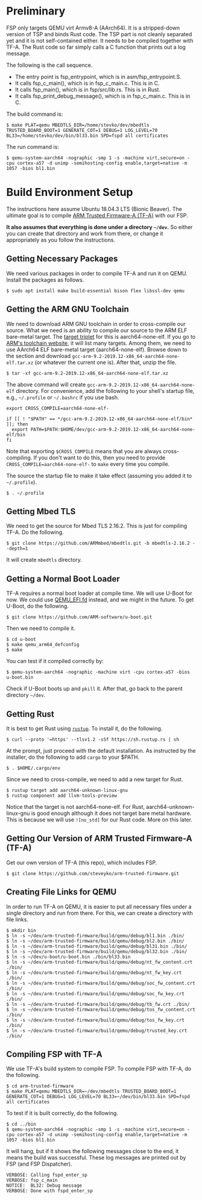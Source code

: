 # Preliminary 
FSP only targets QEMU virt Armv8-A (AArch64). It is a stripped-down version of TSP and binds Rust
code. The TSP part is not cleanly separated yet and it is not self-contained either. It needs to be
compiled together with TF-A. The Rust code so far simply calls a C function that prints out a log
message.

The following is the call sequence.

* The entry point is fsp_entrypoint, which is in asm/fsp_entrypoint.S.
* It calls fsp_c_main(), which is in fsp_c_main.c. This is in C.
* It calls fsp_main(), which is in fsp/src/lib.rs. This is in Rust.
* It calls fsp_print_debug_message(), which is in fsp_c_main.c. This is in C.

The build command is:

```shell
$ make PLAT=qemu MBEDTLS_DIR=/home/stevko/dev/mbedtls TRUSTED_BOARD_BOOT=1 GENERATE_COT=1 DEBUG=1 LOG_LEVEL=70 BL33=/home/stevko/dev/bin/bl33.bin SPD=fspd all certificates
```

The run command is:

```
$ qemu-system-aarch64 -nographic -smp 1 -s -machine virt,secure=on -cpu cortex-a57 -d unimp -semihosting-config enable,target=native -m 1057 -bios bl1.bin
```

# Build Environment Setup

The instructions here assume Ubuntu 18.04.3 LTS (Bionic Beaver). The ultimate goal is to compile
[ARM Trusted Firmware-A (TF-A)](https://developer.trustedfirmware.org/dashboard/view/6/) with our
FSP.

**It also assumes that everything is done under a directory `~/dev`.** So either you can create
that directory and work from there, or change it appropriately as you follow the instructions.

## Getting Necessary Packages

We need various packages in order to compile TF-A and run it on QEMU. Install the packages as
follows.

```
$ sudo apt install make build-essential bison flex libssl-dev qemu
```

## Getting the ARM GNU Toolchain

We need to download ARM GNU toolchain in order to cross-compile our source. What we need is an
ability to compile our source to the ARM ELF bare-metal target. The [target
triplet](https://wiki.osdev.org/Target_Triplet) for this is aarch64-none-elf. If you go to [ARM's
toolchain
website](https://developer.arm.com/tools-and-software/open-source-software/developer-tools/gnu-toolchain/gnu-a/downloads),
it will list many targets. Among them, we need to use AArch64 ELF bare-metal target
(aarch64-none-elf). Browse down to the section and download
`gcc-arm-9.2-2019.12-x86_64-aarch64-none-elf.tar.xz` (or whatever the current one is). After that,
unzip the file.

```
$ tar -xf gcc-arm-9.2-2019.12-x86_64-aarch64-none-elf.tar.xz
```

The above command will create `gcc-arm-9.2-2019.12-x86_64-aarch64-none-elf` directory. For
convenience, add the following to your shell's startup file, e.g., `~/.profile` or `~/.bashrc` if
you use bash.

```shell
export CROSS_COMPILE=aarch64-none-elf-

if [[ ! "$PATH" == */gcc-arm-9.2-2019.12-x86_64-aarch64-none-elf/bin* ]]; then                                                   
  export PATH=$PATH:$HOME/dev/gcc-arm-9.2-2019.12-x86_64-aarch64-none-elf/bin
fi
```

Note that exporting `$CROSS_COMPILE` means that you are always cross-compiling. If you don't want
to do this, then you need to provide `CROSS_COMPILE=aarch64-none-elf-` to `make` every time you
compile.

The source the startup file to make it take effect (assuming you added it to `~/.profile`).

```
$ . ~/.profile
```

## Getting Mbed TLS

We need to get the source for Mbed TLS 2.16.2. This is just for compiling TF-A. Do the following.

```
$ git clone https://github.com/ARMmbed/mbedtls.git -b mbedtls-2.16.2 --depth=1
```

It will create `mbedtls` directory.

## Getting a Normal Boot Loader

TF-A requires a normal boot loader at compile time. We will use U-Boot for now. We could use
[QEMU_EFI.fd](http://snapshots.linaro.org/components/kernel/leg-virt-tianocore-edk2-upstream/latest/QEMU-KERNEL-AARCH64/RELEASE_GCC5/)
instead, and we might in the future. To get U-Boot, do the following.

```
$ git clone https://github.com/ARM-software/u-boot.git
```

Then we need to compile it.

```
$ cd u-boot
$ make qemu_arm64_defconfig
$ make
```

You can test if it compiled correctly by:

```
$ qemu-system-aarch64 -nographic -machine virt -cpu cortex-a57 -bios u-boot.bin
```

Check if U-Boot boots up and `pkill` it. After that, go back to the parent directory `~/dev`.

## Getting Rust

It is best to get Rust using [`rustup`](https://rustup.rs). To install it, do the following.

```
$ curl --proto '=https' --tlsv1.2 -sSf https://sh.rustup.rs | sh
```

At the prompt, just proceed with the default installation. As instructed by the installer, do the
following to add `cargo` to your $PATH.

```
$ . $HOME/.cargo/env
```

Since we need to cross-compile, we need to add a new target for Rust.

```
$ rustup target add aarch64-unknown-linux-gnu
$ rustup component add llvm-tools-preview
```

Notice that the target is not aarch64-none-elf. For Rust, aarch64-unknown-linux-gnu is good enough
although it does not target bare metal hardware. This is because we will use `![no_std]` for our
Rust code. More on this later.

## Getting Our Version of ARM Trusted Firmware-A (TF-A)

Get our own version of TF-A (this repo), which includes FSP.

```
$ git clone https://github.com/steveyko/arm-trusted-firmware.git
```

## Creating File Links for QEMU

In order to run TF-A on QEMU, it is easier to put all necessary files under a single directory and
run from there. For this, we can create a directory with file links.

```
$ mkdir bin
$ ln -s ~/dev/arm-trusted-firmware/build/qemu/debug/bl1.bin ./bin/
$ ln -s ~/dev/arm-trusted-firmware/build/qemu/debug/bl2.bin ./bin/
$ ln -s ~/dev/arm-trusted-firmware/build/qemu/debug/bl31.bin ./bin/
$ ln -s ~/dev/arm-trusted-firmware/build/qemu/debug/bl32.bin ./bin/
$ ln -s ~/dev/u-boot/u-boot.bin ./bin/bl33.bin
$ ln -s ~/dev/arm-trusted-firmware/build/qemu/debug/nt_fw_content.crt ./bin/
$ ln -s ~/dev/arm-trusted-firmware/build/qemu/debug/nt_fw_key.crt ./bin/
$ ln -s ~/dev/arm-trusted-firmware/build/qemu/debug/soc_fw_content.crt ./bin/
$ ln -s ~/dev/arm-trusted-firmware/build/qemu/debug/soc_fw_key.crt ./bin/
$ ln -s ~/dev/arm-trusted-firmware/build/qemu/debug/tb_fw.crt ./bin/
$ ln -s ~/dev/arm-trusted-firmware/build/qemu/debug/tos_fw_content.crt ./bin/
$ ln -s ~/dev/arm-trusted-firmware/build/qemu/debug/tos_fw_key.crt ./bin/
$ ln -s ~/dev/arm-trusted-firmware/build/qemu/debug/trusted_key.crt ./bin/
```

## Compiling FSP with TF-A

We use TF-A's build system to compile FSP. To compile FSP with TF-A, do the following.

```
$ cd arm-trusted-firmware
$ make PLAT=qemu MBEDTLS_DIR=~/dev/mbedtls TRUSTED_BOARD_BOOT=1 GENERATE_COT=1 DEBUG=1 LOG_LEVEL=70 BL33=~/dev/bin/bl33.bin SPD=fspd all certificates
```

To test if it is built correctly, do the following.

```
$ cd ../bin
$ qemu-system-aarch64 -nographic -smp 1 -s -machine virt,secure=on -cpu cortex-a57 -d unimp -semihosting-config enable,target=native -m 1057 -bios bl1.bin
```

It will hang, but if it shows the following messages close to the end, it means the build was
successful. These log messages are printed out by FSP (and FSP Dispatcher).

```
VERBOSE: Calling fspd_enter_sp
VERBOSE: fsp_c_main
NOTICE:  BL32: Debug message
VERBOSE: Done with fspd_enter_sp
```
